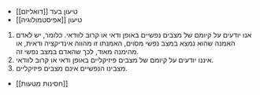- טיעון בעד [[דואליזם]]
- טיעון [[אפיסטמולוגיה]]
1. אנו יודעים על קיומם של מצבים נפשיים באופן ודאי או קרוב לוודאי. כלומר, יש לאדם האמנה שהוא נמצא במצב נפשי מסוים, האמנתו זו מהווה אינדיקציה ודאית, או מהימנה מאוד, לכך שהאדם במצב נפשי זה. 
2. איננו יודעים על קיומם של מצבים פיזיקליים באופן ודאי או קרוב לוודאי. 
3. מצבינו הנפשיים אינם מצבים פיזיקליים. 
- [[חסינות מטעות]]
